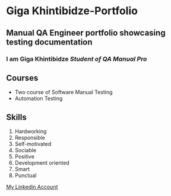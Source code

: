 # Giga Khintibidze-Portfolio
## Manual QA Engineer portfolio showcasing testing documentation
### I am **Giga Khintibidze** *Student of QA Manual Pro*

## Courses
- Two course of Software Manual Testing
- Automation Testing

## Skills
1. Hardworking
2. Responsible
3. Self-motivated
4. Sociable
5. Positive
6. Development oriented
7. Smart
8. Punctual
   

[My Linkedin Account](https://www.linkedin.com/in/giga-khintibidze-24563534b/)
